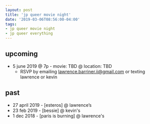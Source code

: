 ```yaml
---
layout: post
title: 'jp queer movie night'
date: '2019-03-06T08:56:00-04:00'
tags:
- jp queer movie night
- jp queer everything
--- 
```


## upcoming
* 5 june 2019 @ 7p - movie: TBD @ location: TBD
    - RSVP by emailing lawrence.barriner.ii@gmail.com or texting lawrence or kevin

## past 

* 27 april 2019 - [esteros] @ lawrence’s
* 23 feb 2019 - [bessie] @ kevin's
* 1 dec 2018 - [paris is burning] @ lawrence's

<!-- hyperlink bank -->


<!-- &#042; = asterisk -->
<!-- &#039; = single quote '-->

